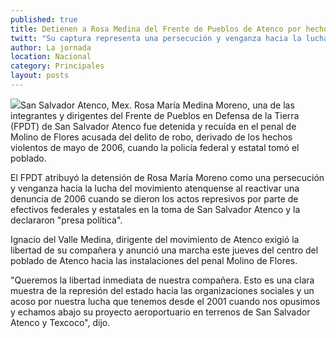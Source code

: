 ```yaml
---
published: true
title: Detienen a Rosa Medina del Frente de Pueblos de Atenco por hechos 2006
twitt: "Su captura representa una persecución y venganza hacia la lucha del movimiento, señala organización."
author: La jornada
location: Nacional
category: Principales
layout: posts
---
```


![](http://i.imgur.com/SzvZMYdm.jpg)San Salvador Atenco, Mex. Rosa María Medina Moreno, una de las integrantes y dirigentes del Frente de Pueblos en Defensa de la Tierra (FPDT) de San Salvador Atenco fue detenida y recuída en el penal de Molino de Flores acusada del delito de robo, derivado de los hechos violentos de mayo de 2006, cuando la policía federal y estatal tomó el poblado.

El FPDT atribuyó la detensión de Rosa María Moreno como una persecución y venganza hacia la lucha del movimiento atenquense al reactivar una denuncia de 2006 cuando se dieron los actos represivos por parte de efectivos federales y estatales en la toma de San Salvador Atenco y la declararon "presa política".

Ignacio del Valle Medina, dirigente del movimiento de Atenco exigió la libertad de su compañera y anunció una marcha este jueves del centro del poblado de Atenco hacia las instalaciones del penal Molino de Flores.

"Queremos la libertad inmediata de nuestra compañera. Esto es una clara muestra de la represión del estado hacia las organizaciones sociales y un acoso por nuestra lucha que tenemos desde el 2001 cuando nos opusimos y echamos abajo su proyecto aeroportuario en terrenos de San Salvador Atenco y Texcoco", dijo.
